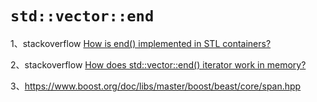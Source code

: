 # `std::vector::end`

1、stackoverflow [How is end() implemented in STL containers?](https://stackoverflow.com/questions/3810312/how-is-end-implemented-in-stl-containers)

2、stackoverflow [How does std::vector::end() iterator work in memory?](https://stackoverflow.com/questions/46585040/how-does-stdvectorend-iterator-work-in-memory)

3、https://www.boost.org/doc/libs/master/boost/beast/core/span.hpp